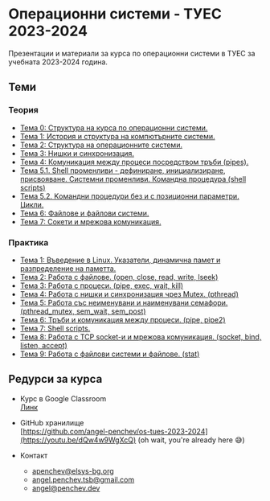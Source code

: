 # Операционни системи - ТУЕС 2023-2024

Презентации и материали за курса по операционни системи в ТУЕС за учебната 2023-2024 година.

## Теми

### Теория

- [Тема 0: Структура на курса по операционни системи.](./theory/00-course-structure)
- [Тема 1: История и структура на компютърните системи.](./theory/01-computer-systems-history-and-structure)
- [Тема 2: Структура на операционните системи.](./theory/02-operating-systems-structure)
- [Тема 3: Нишки и синхронизация.](./theory/03-threads-and-syncronization)
- [Тема 4: Комуникация между процеси посредством тръби (pipes).](./theory/04-process-communication-with-pipes/)
- [Тема 5.1. Shell променливи - дефиниране, инициализиране, присвояване. Системни променливи. Командна процедура (shell scripts)](./theory/05-shellscripts/05.1-shell-variables-and-shellscripts/)
- [Тема 5.2. Kомандни процедури без и с позиционни параметри. Цикли.](./theory/05-shellscripts/05.2-shellscripts-and-loops/)
- [Тема 6: Файлове и файлови системи.](./theory/06-files-and-filesystems/)
- [Тема 7: Сокети и мрежова комуникация.](./theory/07-sockets/)

### Практика

- [Тема 1: Въведение в Linux. Указатели, динамична памет и разпределение на паметта.](./practice/01-memory/)
- [Тема 2: Работа с файлове. (open, close, read, write, lseek)](./practice/02-file-descriptors/)
- [Тема 3: Работа с процеси. (pipe, exec, wait, kill)](./practice/03-processes/)
- [Тема 4: Работа с нишки и синхронизация чрез Mutex. (pthread)](./practice/04-threads/)
- [Тема 5: Работа със неименувани и наименувани семафори. (pthread_mutex, sem_wait, sem_post)](./practice/05-semaphores/)
- [Тема 6: Тръби и комуникация между процеси. (pipe, pipe2)](./practice/06-pipes/)
- [Тема 7: Shell scripts.](./practice/07-shell-scripting/)
- [Тема 8: Работа с TCP socket-и и мрежова комуникация. (socket, bind, listen, accept)](./practice/08-sockets/)
- [Тема 9: Работа с файлови системи и файлове. (stat)](./practice/09-stat/)

## Редурси за курса

- Курс в Google Classroom<br>
  [Линк](https://classroom.google.com/u/4/c/NjI3MjQzNjc1MDA1)

- GitHub хранилище<br>
  [https://github.com/angel-penchev/os-tues-2023-2024](https://youtu.be/dQw4w9WgXcQ) (oh wait, you're already here 😅)

- Контакт
  - <apenchev@elsys-bg.org>
  - <angel.penchev.tsb@gmail.com>
  - [angel@penchev.dev](mailto:angel@penchev.dev)
